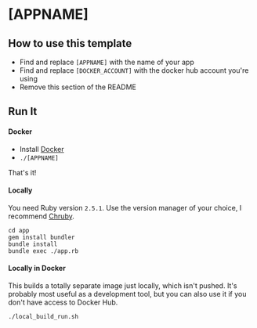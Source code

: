 # [APPNAME]

## How to use this template

- Find and replace `[APPNAME]` with the name of your app
- Find and replace `[DOCKER_ACCOUNT]` with the docker hub account you're using
- Remove this section of the README

## Run It

#### Docker

- Install [Docker](https://www.docker.com/)
- `./[APPNAME]`

That's it!

#### Locally

You need Ruby version `2.5.1`. Use the version manager of your choice, I recommend [Chruby][ch].
```
cd app
gem install bundler
bundle install
bundle exec ./app.rb
```

[ch]: https://github.com/postmodern/chruby

#### Locally in Docker

This builds a totally separate image just locally, which isn't pushed. It's probably most useful as a development tool, but you can also use it if you don't have access to Docker Hub.

`./local_build_run.sh`
